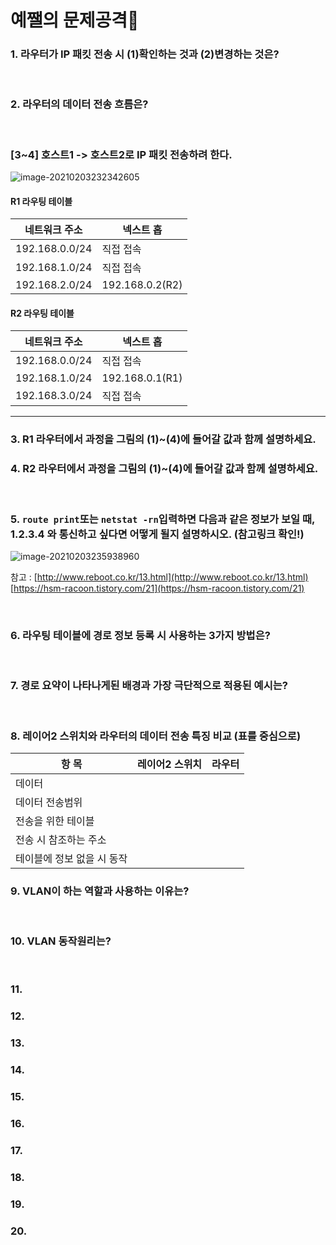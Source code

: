 # 예쨀의 문제공격🚀

### 1. 라우터가 IP 패킷 전송 시 (1)확인하는 것과 (2)변경하는 것은?

<br>


### 2. 라우터의 데이터 전송 흐름은?

<br>

### [3~4]  호스트1 -> 호스트2로 IP 패킷 전송하려 한다.

![image-20210203232342605](https://user-images.githubusercontent.com/69428620/106766048-d296ad00-667c-11eb-94aa-dc6cd0dfee99.png)

#### R1 라우팅 테이블

| 네트워크 주소  | 넥스트 홉       |
| -------------- | --------------- |
| 192.168.0.0/24 | 직접 접속       |
| 192.168.1.0/24 | 직접 접속       |
| 192.168.2.0/24 | 192.168.0.2(R2) |

#### R2 라우팅 테이블

| 네트워크 주소  | 넥스트 홉       |
| -------------- | --------------- |
| 192.168.0.0/24 | 직접 접속       |
| 192.168.1.0/24 | 192.168.0.1(R1) |
| 192.168.3.0/24 | 직접 접속       |

---

### 3. R1 라우터에서 과정을 그림의 (1)~(4)에 들어갈 값과 함께 설명하세요.

### 4. R2 라우터에서 과정을 그림의 (1)~(4)에 들어갈 값과 함께 설명하세요.

<br>

### 5.  `route print`또는 `netstat -rn`입력하면 다음과 같은 정보가 보일 때, 1.2.3.4 와 통신하고 싶다면 어떻게 될지 설명하시오. (참고링크 확인!)

![image-20210203235938960](https://user-images.githubusercontent.com/69428620/106766052-d4607080-667c-11eb-93b3-634de12c84bc.png)

참고 : [http://www.reboot.co.kr/13.html](http://www.reboot.co.kr/13.html)   [https://hsm-racoon.tistory.com/21](https://hsm-racoon.tistory.com/21)<br>

<br>

### 6.  라우팅 테이블에 경로 정보 등록 시 사용하는 3가지 방법은?

<br>

### 7. 경로 요약이 나타나게된 배경과 가장 극단적으로 적용된 예시는?

<br>

### 8. 레이어2 스위치와 라우터의 데이터 전송 특징 비교 (표를 중심으로)

| 항 목                      | 레이어2 스위치 | 라우터 |
| -------------------------- | -------------- | ------ |
| 데이터                     |                |        |
| 데이터 전송범위            |                |        |
| 전송을 위한 테이블         |                |        |
| 전송 시 참조하는 주소      |                |        |
| 테이블에 정보 없을 시 동작 |                |        |


### 9. VLAN이 하는 역할과 사용하는 이유는?

<br>

### 10.  VLAN 동작원리는?

<br>

### 11.

### 12.

### 13.

### 14.

### 15.

### 16. 

### 17.

### 18.

### 19.

### 20.